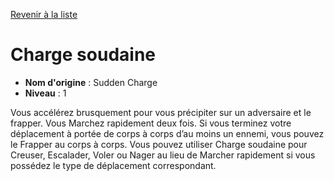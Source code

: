 [Revenir à la liste](..)

# Charge soudaine

 * **Nom d'origine** : Sudden Charge
 * **Niveau** : 1


<p>Vous accélérez brusquement pour vous précipiter sur un adversaire et le frapper. Vous Marchez rapidement deux fois. Si vous terminez votre déplacement à portée de corps à corps d’au moins un ennemi, vous pouvez le Frapper au corps à corps. Vous pouvez utiliser Charge soudaine pour Creuser, Escalader, Voler ou Nager au lieu de Marcher rapidement si vous possédez le type de déplacement correspondant.</p>